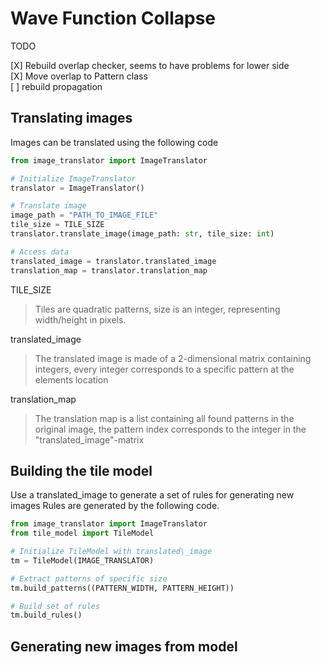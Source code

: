 # Wave Function Collapse

TODO 

[X] Rebuild overlap checker, seems to have problems for lower side<br>
[X] Move overlap to Pattern class<br>
[ ] rebuild propagation<br>


## Translating images
Images can be translated using the following code<br>

```python
from image_translator import ImageTranslator

# Initialize ImageTranslator
translator = ImageTranslator()

# Translate image
image_path = "PATH_TO_IMAGE_FILE"
tile_size = TILE_SIZE
translator.translate_image(image_path: str, tile_size: int)

# Access data
translated_image = translator.translated_image
translation_map = translator.translation_map
```

TILE\_SIZE
> Tiles are quadratic patterns, size is an integer, representing width/height in pixels.

translated\_image
> The translated image is made of a 2-dimensional matrix containing integers, every integer corresponds to
> a specific pattern at the elements location


translation\_map
> The translation map is a list containing all found patterns in the original image, the pattern index
> corresponds to the integer in the "translated\_image"-matrix

## Building the tile model
Use a translated\_image to generate a set of rules for generating new images
Rules are generated by the following code.<br>

```python
from image_translator import ImageTranslator
from tile_model import TileModel

# Initialize TileModel with translated\_image
tm = TileModel(IMAGE_TRANSLATOR)

# Extract patterns of specific size
tm.build_patterns((PATTERN_WIDTH, PATTERN_HEIGHT))

# Build set of rules
tm.build_rules()
```

## Generating new images from model



